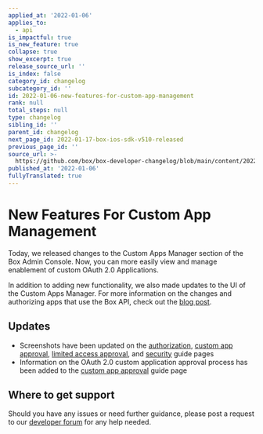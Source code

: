 ```yaml
---
applied_at: '2022-01-06'
applies_to:
  - api
is_impactful: true
is_new_feature: true
collapse: true
show_excerpt: true
release_source_url: ''
is_index: false
category_id: changelog
subcategory_id: ''
id: 2022-01-06-new-features-for-custom-app-management
rank: null
total_steps: null
type: changelog
sibling_id: ''
parent_id: changelog
next_page_id: 2022-01-17-box-ios-sdk-v510-released
previous_page_id: ''
source_url: >-
  https://github.com/box/box-developer-changelog/blob/main/content/2022/01-06-new-features-for-custom-app-management.md
published_at: '2022-01-06'
fullyTranslated: true
---
```

# New Features For Custom App Management

<!--alex ignore -->

Today, we released changes to the Custom Apps Manager section of the Box Admin Console. Now, you can more easily view and manage enablement of custom OAuth 2.0
Applications.

<!--alex enable -->

<!-- more -->

In addition to adding new functionality, we also made updates to the UI of the Custom Apps Manager. For more information on the changes and authorizing apps that
use the Box API, check out the [blog post][2].

## Updates

* Screenshots have been updated on the [authorization][3], [custom app approval][4], [limited access approval][5], and [security][6] guide pages
* Information on the OAuth 2.0 custom application approval process has been added to the [custom app approval][4] guide page

## Where to get support

Should you have any issues or need further guidance, please post a request to
our [developer forum][1] for any help needed.

[1]: https://support.box.com/hc/en-us/community/topics/360001932973-Platform-and-Developer-Forum

[2]: https://medium.com/box-developer-blog/custom-apps-manager-updates-c79ccf8ebe97

[3]: g://authorization

[4]: g://authorization/custom-app-approval

[5]: g://authorization/limited-access-approval

[6]: g://security
